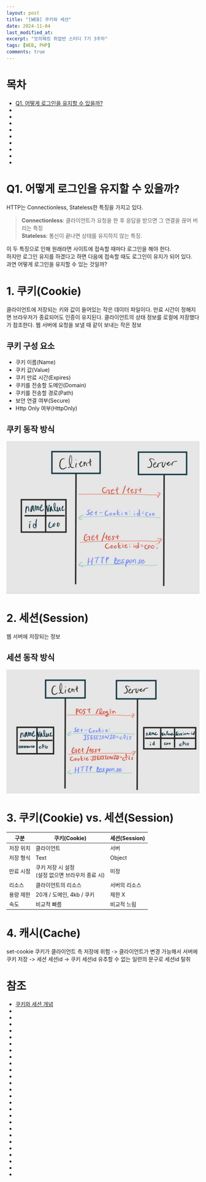 ```yaml
---
layout: post
title: "[WEB] 쿠키와 세션"
date: 2024-11-04
last_modified_at:
excerpt: "모의해킹 취업반 스터디 7기 3주차"
tags: [WEB, PHP]
comments: true
---
```


# 목차
* [Q1. 어떻게 로그인을 유지할 수 있을까?](#q1-어떻게-로그인을-유지할-수-있을까)
* []()
* []()
* []()
* []()
* []()
* []()
* []()
* []()
* []()

# Q1. 어떻게 로그인을 유지할 수 있을까?
HTTP는 Connectionless, Stateless한 특징을 가지고 있다.
> **Connectionless**: 클라이언트가 요청을 한 후 응답을 받으면 그 연결을 끊어 버리는 특징  
> **Stateless**: 통신이 끝나면 상태를 유지하지 않는 특징.

이 두 특징으로 인해 원래라면 사이트에 접속할 때마다 로그인을 해야 한다.  
하지만 로그인 유지를 하겠다고 하면 다음에 접속할 때도 로그인이 유지가 되어 있다.  
과연 어떻게 로그인을 유지할 수 있는 것일까?

# 1. 쿠키(Cookie)
클라이언트에 저장되는 키와 값이 들어있는 작은 데이터 파일이다.
만료 시간이 정해지면 브라우저가 종료되어도 인증이 유지된다.
클라이언트의 상태 정보를 로컬에 저장했다가 참조한다.
웹 서버에 요청을 보낼 때 같이 보내는 작은 정보

## 쿠키 구성 요소
* 쿠키 이름(Name)
* 쿠키 값(Value)
* 쿠키 만료 시간(Expires) 
* 쿠키를 전송할 도메인(Domain)
* 쿠키를 전송할 경로(Path)
* 보안 연결 여부(Secure)
* Http Only 여부(HttpOnly)

## 쿠키 동작 방식
<img src = "https://github.com/aliquis-facio/aliquis-facio.github.io/blob/master/_image/2024-11-08-4.jpg?raw=true" title = "쿠키 동작">

# 2. 세션(Session)
웹 서버에 저장되는 정보

## 세션 동작 방식
<img src = "https://github.com/aliquis-facio/aliquis-facio.github.io/blob/master/_image/2024-11-08-5.jpg?raw=true" title = "세션 동작">

# 3. 쿠키(Cookie) vs. 세션(Session)
| 구분 | 쿠키(Cookie) | 세션(Session) |
| --- | --- | --- |
| 저장 위치 | 클라이언트 | 서버 |
| 저장 형식 | Text | Object |
| 만료 시점 | 쿠키 저장 시 설정<br>(설정 없으면 브라우저 종료 시) | 미정 |
| 리소스 | 클라이언트의 리소스 | 서버의 리소스 |
| 용량 제한 | 20개 / 도메인, 4kb / 쿠키 | 제한 X |
| 속도 | 비교적 빠름 | 비교적 느림 |

# 4. 캐시(Cache)

set-cookie
쿠키가 클라이언트 측 저장에 위험 -> 클라이언트가 변경 가능해서
서버에 쿠키 저장 -> 세션
세션id -> 쿠키
세션id 유추할 수 없는 일련의 문구로
세션id 탈취

# 참조
* [쿠키와 세션 개념](https://interconnection.tistory.com/74)
* [](https://dev-coco.tistory.com/61)
* [](https://lgphone.tistory.com/65)
* [](https://velog.io/@octo__/%EC%BF%A0%ED%82%A4Cookie-%EC%84%B8%EC%85%98Session)
* []()
* []()
* []()
* []()
* []()
* []()
* []()
* []()
* []()
* []()
* []()
* []()
* []()
* []()
* []()
* []()
* []()
* []()
* []()
* []()
* []()
* []()
* []()